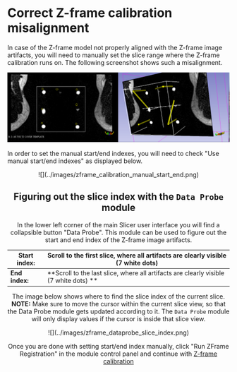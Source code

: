 # Correct Z-frame calibration misalignment

In case of the Z-frame model not properly aligned with the Z-frame image artifacts, you will need to manually set the slice range where the Z-frame calibration runs on. The following screenshot shows such a misalignment.

![](../images/zframe_misaligned.png)

In order to set the manual start/end indexes, you will need to check "Use manual start/end indexes" as displayed below.

<center>![](../images/zframe_calibration_manual_start_end.png)

## Figuring out the slice index with the `Data Probe` module
In the lower left corner of the main Slicer user interface you will find a collapsible button "Data Probe". This module can be used to figure out the start and end index of the Z-frame image artifacts.

|Start index: |Scroll to the first slice, where all artifacts are clearly visible (7 white dots)|
|--|--|
|**End index:** | **Scroll to the last slice, where all artifacts are clearly visible (7 white dots) **|

The image below shows where to find the slice index of the current slice. **NOTE:** Make sure to move the cursor within the current slice view, so that the Data Probe module gets updated according to it. The `Data Probe` module will only display values if the cursor is inside that slice view.

<center>![](../images/zframe_dataprobe_slice_index.png)

Once you are done with setting start/end index manually, click "Run ZFrame Registration" in the module control panel and continue with [Z-frame calibration](zframe.md) 

